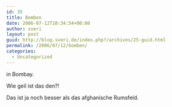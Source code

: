 ```yaml
---
id: 35
title: Bomben
date: 2006-07-12T10:34:54+00:00
author: sveri
layout: post
guid: http://blog.sveri.de/index.php?/archives/25-guid.html
permalink: /2006/07/12/bomben/
categories:
  - Uncategorized
---
```

in Bombay.

Wie geil ist das den?!

Das ist ja noch besser als das afghanische Rumsfeld.